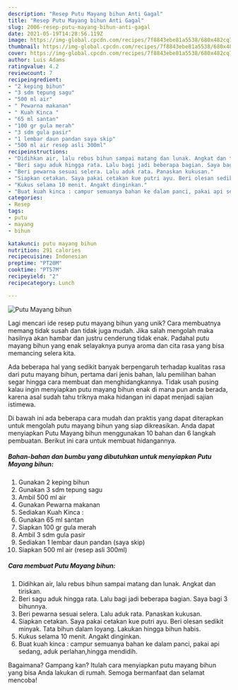 ```yaml
---
description: "Resep Putu Mayang bihun Anti Gagal"
title: "Resep Putu Mayang bihun Anti Gagal"
slug: 2006-resep-putu-mayang-bihun-anti-gagal
date: 2021-05-19T14:28:56.119Z
image: https://img-global.cpcdn.com/recipes/7f8843ebe81a5538/680x482cq70/putu-mayang-bihun-foto-resep-utama.jpg
thumbnail: https://img-global.cpcdn.com/recipes/7f8843ebe81a5538/680x482cq70/putu-mayang-bihun-foto-resep-utama.jpg
cover: https://img-global.cpcdn.com/recipes/7f8843ebe81a5538/680x482cq70/putu-mayang-bihun-foto-resep-utama.jpg
author: Luis Adams
ratingvalue: 4.2
reviewcount: 7
recipeingredient:
- "2 keping bihun"
- "3 sdm tepung sagu"
- "500 ml air"
- " Pewarna makanan"
- " Kuah Kinca "
- "65 ml santan"
- "100 gr gula merah"
- "3 sdm gula pasir"
- "1 lembar daun pandan saya skip"
- "500 ml air resep asli 300ml"
recipeinstructions:
- "Didihkan air, lalu rebus bihun sampai matang dan lunak. Angkat dan tiriskan."
- "Beri sagu aduk hingga rata. Lalu bagi jadi beberapa bagian. Saya bagi 3 bihunnya."
- "Beri pewarna sesuai selera. Lalu aduk rata. Panaskan kukusan."
- "Siapkan cetakan. Saya pakai cetakan kue putri ayu. Beri olesan sedikit minyak. Tata bihun dalam loyang. Lakukan hingga bihun habis."
- "Kukus selama 10 menit. Angakt dinginkan."
- "Buat kuah kinca : campur semuanya bahan ke dalam panci, pakai api sedang, aduk perlahan,hingga mendidih."
categories:
- Resep
tags:
- putu
- mayang
- bihun

katakunci: putu mayang bihun 
nutrition: 291 calories
recipecuisine: Indonesian
preptime: "PT20M"
cooktime: "PT57M"
recipeyield: "2"
recipecategory: Lunch

---
```



![Putu Mayang bihun](https://img-global.cpcdn.com/recipes/7f8843ebe81a5538/680x482cq70/putu-mayang-bihun-foto-resep-utama.jpg)

Lagi mencari ide resep putu mayang bihun yang unik? Cara membuatnya memang tidak susah dan tidak juga mudah. Jika salah mengolah maka hasilnya akan hambar dan justru cenderung tidak enak. Padahal putu mayang bihun yang enak selayaknya punya aroma dan cita rasa yang bisa memancing selera kita.



Ada beberapa hal yang sedikit banyak berpengaruh terhadap kualitas rasa dari putu mayang bihun, pertama dari jenis bahan, lalu pemilihan bahan segar hingga cara membuat dan menghidangkannya. Tidak usah pusing kalau ingin menyiapkan putu mayang bihun enak di mana pun anda berada, karena asal sudah tahu triknya maka hidangan ini dapat menjadi sajian istimewa.


Di bawah ini ada beberapa cara mudah dan praktis yang dapat diterapkan untuk mengolah putu mayang bihun yang siap dikreasikan. Anda dapat menyiapkan Putu Mayang bihun menggunakan 10 bahan dan 6 langkah pembuatan. Berikut ini cara untuk membuat hidangannya.

<!--inarticleads1-->

##### Bahan-bahan dan bumbu yang dibutuhkan untuk menyiapkan Putu Mayang bihun:

1. Gunakan 2 keping bihun
1. Gunakan 3 sdm tepung sagu
1. Ambil 500 ml air
1. Gunakan  Pewarna makanan
1. Sediakan  Kuah Kinca :
1. Gunakan 65 ml santan
1. Siapkan 100 gr gula merah
1. Ambil 3 sdm gula pasir
1. Sediakan 1 lembar daun pandan (saya skip)
1. Siapkan 500 ml air (resep asli 300ml)




<!--inarticleads2-->

##### Cara membuat Putu Mayang bihun:

1. Didihkan air, lalu rebus bihun sampai matang dan lunak. Angkat dan tiriskan.
1. Beri sagu aduk hingga rata. Lalu bagi jadi beberapa bagian. Saya bagi 3 bihunnya.
1. Beri pewarna sesuai selera. Lalu aduk rata. Panaskan kukusan.
1. Siapkan cetakan. Saya pakai cetakan kue putri ayu. Beri olesan sedikit minyak. Tata bihun dalam loyang. Lakukan hingga bihun habis.
1. Kukus selama 10 menit. Angakt dinginkan.
1. Buat kuah kinca : campur semuanya bahan ke dalam panci, pakai api sedang, aduk perlahan,hingga mendidih.




Bagaimana? Gampang kan? Itulah cara menyiapkan putu mayang bihun yang bisa Anda lakukan di rumah. Semoga bermanfaat dan selamat mencoba!
